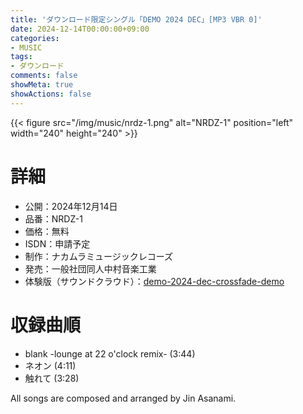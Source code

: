 ```yaml
---
title: 'ダウンロード限定シングル「DEMO 2024 DEC」[MP3 VBR 0]'
date: 2024-12-14T00:00:00+09:00
categories:
- MUSIC
tags:
- ダウンロード
comments: false
showMeta: true
showActions: false
---
```


{{< figure src="/img/music/nrdz-1.png" alt="NRDZ-1" position="left" width="240" height="240" >}}

# 詳細
- 公開：2024年12月14日
- 品番：NRDZ-1
- 価格：無料
- ISDN：申請予定
- 制作：ナカムラミュージックレコーズ
- 発売：一般社団同人中村音楽工業
- 体験版（サウンドクラウド）：[demo-2024-dec-crossfade-demo](https://soundcloud.com/hayatehay/demo-2024-dec-crossfade-demo)

# 収録曲順
- blank -lounge at 22 o'clock remix- (3:44)
- ネオン (4:11)
- 触れて (3:28)

All songs are composed and arranged by Jin Asanami.
